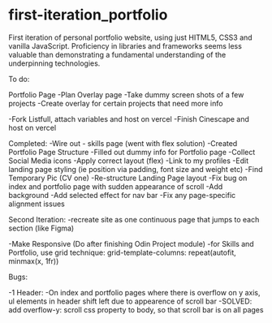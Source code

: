 # first-iteration_portfolio

First iteration of personal portfolio website, using just HITML5, CSS3 and vanilla JavaScript. Proficiency in libraries and frameworks seems less valuable than demonstrating a fundamental understanding of the underpinning technologies.

To do:

Portfolio Page
-Plan Overlay page
-Take dummy screen shots of a few projects
-Create overlay for certain projects that need more info

-Fork Listfull, attach variables and host on vercel
-Finish Cinescape and host on vercel

Completed:
-Wire out - skills page (went with flex solution)
-Created Portfolio Page Structure
-Filled out dummy info for Portfolio page
-Collect Social Media icons
-Apply correct layout (flex)
-Link to my profiles
-Edit landing page styling (ie position via padding, font size and weight etc)
-Find Temporary Pic (CV one)
-Re-structure Landing Page layout
-Fix bug on index and portfolio page with sudden appearance of scroll
-Add background
-Add selected effect for nav bar
-Fix any page-specific alignment issues

Second Iteration:
-recreate site as one continuous page that jumps to each section (like Figma)

-Make Responsive (Do after finishing Odin Project module)
-for Skills and Portfolio, use grid technique: grid-template-columns: repeat(autofit, minmax(x, 1fr))

Bugs:

-1 Header:
-On index and portfolio pages where there is overflow on y axis, ul elements in header shift left due to appearence of scroll bar
-SOLVED: add overflow-y: scroll css property to body, so that scroll bar is on all pages
